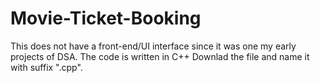 # Movie-Ticket-Booking
This does not have a front-end/UI interface since it was one my early projects of DSA.
The code is written in C++
Downlad the file and name it with suffix ".cpp".
